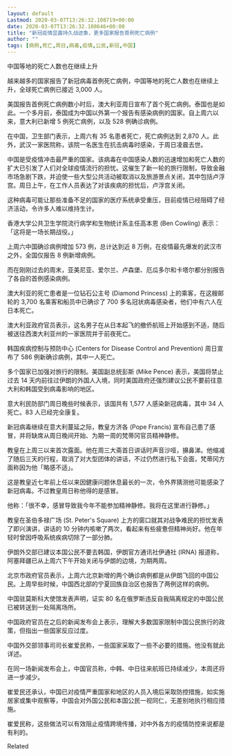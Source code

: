 ```yaml
---
layout: default
Lastmod: 2020-03-07T13:26:32.108719+00:00
date: 2020-03-07T13:26:32.108646+00:00
title: "新冠疫情显露持久战迹象，更多国家报告首例死亡病例"
author: ""
tags: [病例,死亡,周日,病毒,疫情,公民,新冠,中国]
---
```


中国等地的死亡人数也在继续上升

越来越多的国家报告了新冠病毒首例死亡病例，中国等地的死亡人数也在继续上升，全球死亡病例已接近 3,000 人。

美国报告首例死亡病例数小时后，澳大利亚周日宣布了首个死亡病例。泰国也是如此。一个多月前，泰国成为中国以外第一个报告有感染病例的国家。自上周六以来，意大利已新增 5 例死亡病例，以及 528 例确诊病例。

在中国，卫生部门表示，上周六有 35 名患者死亡，死亡病例达到 2,870 人。此外，武汉一家医院称，该院一名医生在抗击病毒时感染，于周日凌晨去世。

中国是受疫情冲击最严重的国家。该病毒在中国感染人数的迅速增加和死亡人数的扩大已引发了人们对全球疫情流行的担忧。这催生了新一轮的旅行限制，导致金融市场急剧下跌，并迫使一些大型公共活动被取消以及旅游景点关闭，其中包括卢浮宫。周日上午，在工作人员表达了对该疾病的担忧后，卢浮宫关闭。

这种病毒可能让那些准备不足的国家的医疗系统承受重压，目前疫情已经阻碍了经济活动，令许多人难以维持生计。

香港大学公共卫生学院流行病学和生物统计系主任高本恩 (Ben Cowling) 表示：「这将是一场长期战役。」

上周六中国确诊病例增加 573 例，总计达到近 8 万例，在疫情最先爆发的武汉市之外，全国仅报告 8 例新增病例。

而在刚刚过去的周末，亚美尼亚、爱尔兰、卢森堡、厄瓜多尔和卡塔尔都分别报告了各自的首例感染病例。

澳大利亚的死亡患者是一位钻石公主号 (Diamond Princess) 上的乘客，在这艘邮轮的 3,700 名乘客和船员中已确诊了 700 多名冠状病毒感染者，他们中有六人在日本死亡。

澳大利亚政府官员表示，这名男子在从日本起飞的撤侨航班上开始感到不适，随后被送往西澳大利亚州的一家医院并于前夜死亡。

韩国疾病控制与预防中心 (Centers for Disease Control and Prevention) 周日宣布了 586 例新确诊病例，其中一人死亡。

多个国家已加强对旅行的限制。美国副总统彭斯 (Mike Pence) 表示，美国将禁止过去 14 天内前往过伊朗的外国人入境，同时美国政府还强烈建议公民不要前往意大利和韩国受到病毒影响的地区。

意大利民防部门周日晚些时候表示，该国共有 1,577 人感染新冠病毒，其中 34 人死亡。83 人已经完全康复。

新冠病毒继续在意大利蔓延之际，教皇方济各 (Pope Francis) 宣布自己患了感冒，并将缺席从周日晚间开始、为期一周的梵蒂冈官员精神静修。

教皇在上周三以来首次露面。他在周三大斋首日讲话时声音沙哑，擤鼻涕。他缩减了随后三天的行程，取消了对大型团体的讲话，不过仍然进行私下会面，梵蒂冈方面称因为他「略感不适」。

这是教皇近七年前上任以来因健康问题休息最长的一次，令外界猜测他可能感染了新冠病毒。不过教皇周日称他得的是感冒。

他称：「很不幸，感冒导致我今年不能参加精神静修。我将在这里进行静修。」

教皇在圣伯多禄广场 (St. Peter's Square) 上方的窗口就其对战争难民的担忧发表了即兴演讲，讲话的 10 分钟内咳嗽了两次，看起来有些疲惫但精神尚好。他在年轻时曾因呼吸系统疾病切除了一部分肺。

伊朗外交部已建议本国公民不要去韩国，伊朗官方通讯社伊通社 (IRNA) 报道称，阿塞拜疆已从上周六下午开始关闭与伊朗的边境，为期两周。

北京市政府官员表示，上周六北京新增的两个确诊病例都是从伊朗飞回的中国公民。上周早些时候，中国西北部的宁夏回族自治区也报告了两例这样的病例。

中国驻莫斯科大使馆发表声明，证实 80 名在俄罗斯违反自我隔离规定的中国公民已被转送到一处隔离场所。

中国政府官员在之后的新闻发布会上表示，理解大多数国家限制中国公民旅行的政策，但指出一些国家反应过度。

中国外交部领事司司长崔爱民称，一些国家采取了一些不必要的措施。他没有就此详述。

在同一场新闻发布会上，中国官员称，中韩、中日往来航班已持续减少，本周还将进一步减少。

崔爱民还承认，中国已对疫情严重国家和地区的人员入境后采取防控措施，如实施居家或集中观察等，中国会对外国公民和本国公民一视同仁，无差别地执行相应措施。

崔爱民称，这些做法可以有效阻止疫情跨境传播，对中外各方的疫情防控来说都是有利的。

Related

